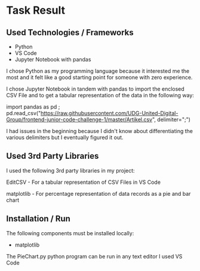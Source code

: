 # Task Result

## Used Technologies / Frameworks
* Python
* VS Code
* Jupyter Notebook with pandas

I chose Python as my programming language because it interested me the most and it felt like a good starting point for someone with zero experience.

I chose Jupyter Notebook in tandem with pandas to import the enclosed CSV File and to get a tabular representation of the data in the following way: 

import pandas as pd ; pd.read_csv("https://raw.githubusercontent.com/UDG-United-Digital-Group/frontend-junior-code-challenge-1/master/Artikel.csv", delimiter=";")

I had issues in the beginning because I didn't know about differentiating the various delimiters but I eventually figured it out.

## Used 3rd Party Libraries
I used the following 3rd party libraries in my project:

EditCSV - For a tabular representation of CSV Files in VS Code

matplotlib - For percentage representation of data records as a pie and bar chart

## Installation / Run
The following components must be installed locally:

* matplotlib

The PieChart.py python program can be run in any text editor I used VS Code
